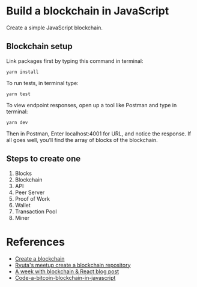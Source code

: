 # Build a blockchain in JavaScript
Create a simple JavaScript blockchain.

## Blockchain setup
Link packages first by typing this command in terminal:
```
yarn install
```
To run tests, in terminal type:
```
yarn test
```
To view endpoint responses, open up a tool like Postman and type in terminal:
```
yarn dev
```

Then in Postman,
Enter localhost:4001 for URL, and notice the response.
If all goes well, you’ll find the array of blocks of the blockchain.

## Steps to create one
 1. Blocks
 2. Blockchain
 3. API
 4. Peer Server
 5. Proof of Work
 6. Wallet
 7. Transaction Pool
 8. Miner

# References
- [Create a blockchain](https://www.udemy.com/build-blockchain/)
- [Ryuta's meetup create a blockchain repository](https://www.meetup.com/CodeChrysalis/events/247572273/)
- [A week with blockchain & React blog post](https://medium.com/@applification/a-week-with-the-blockchain-react-9fe33f895890)
- [Code-a-bitcoin-blockchain-in-javascript](https://blockgeeks.com/guides/code-a-bitcoin-blockchain-in-javascript/)